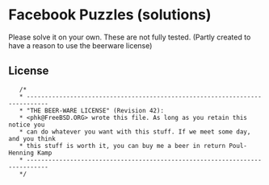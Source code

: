 # Facebook Puzzles (solutions)
Please solve it on your own.
These are not fully tested.
(Partly created to have a reason to use the beerware license)

## License

       /*
       * ----------------------------------------------------------------------------
       * "THE BEER-WARE LICENSE" (Revision 42):
       * <phk@FreeBSD.ORG> wrote this file. As long as you retain this notice you
       * can do whatever you want with this stuff. If we meet some day, and you think
       * this stuff is worth it, you can buy me a beer in return Poul-Henning Kamp
       * ----------------------------------------------------------------------------
       */
       